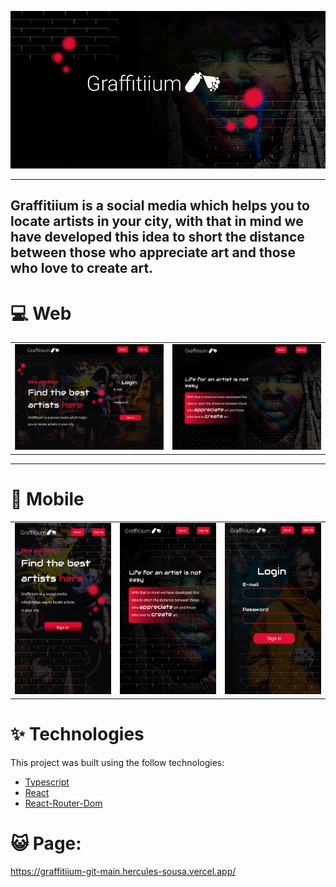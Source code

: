 <p align="center">
  <img src="./.github/Github-Graffitiium.png">
</p>

---

## Graffitiium is a social media which helps you to locate artists in your city, with that in mind we have developed this idea to short the distance between those who appreciate art and those who love to create art.

# :computer: Web

<table style="width:100%">
  <tr>

  <td align="center"><img src="./.github/Graffitiium-LandingPage.png" height="auto" width="500" /></td>

  <td align="center"><img src="./.github/Graffitiium-AboutPage.png" height="auto" width="500" /></td>

  </tr>
</table>

---

# :iphone: Mobile

<table style="width:100%">
  <tr>

  <td align="center"><img src="./.github/Graffitiium-LandingPage-Mobile.png" height="auto" width="250" /></td>

  <td align="center"><img src="./.github/Graffitiium-About-Mobile.png" height="auto" width="250" /></td>

  <td align="center"><img src="./.github/Graffitiium-SignIn-Mobile.png" height="auto" width="250" /></td>

  </tr>
</table>

# :sparkles: Technologies

This project was built using the follow technologies:

- [Typescript](https://www.typescriptlang.org/)
- [React](https://reactjs.org/)
- [React-Router-Dom](https://reactrouter.com/web/guides/quick-start)

# :smiley_cat: Page:

https://graffitiium-git-main.hercules-sousa.vercel.app/

